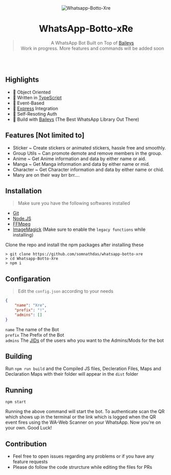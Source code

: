 <div align="center">
<img src="https://i.ibb.co/F3sc7Nb/Purple-Music-Store-Etsy-Banner.png" alt="Whatsapp-Botto-Xre" border="0">

# **WhatsApp-Botto-xRe**

> A WhatsApp Bot Built on Top of [Baileys](https://github.com/adiwajshing/baileys) <br>
> Work in progress. More features and commands will be added soon
>
</div><br/>
<br/>

## Highlights
- 💖 Object Oriented 
- 💙 Written in [TypeScript](https://www.typescriptlang.org/)
- 💛 Event-Based 
- 💚 [Express](https://expressjs.com/) Integration
- 💜 Self-Resoting Auth
- 💝 Build with [Baileys](https://github.com/adiwajshing/baileys) (The Best WhatsApp Library Out There) 

## Features [Not limited to]
- Sticker ~ Create stickers or animated stickers, hassle free and smoothly.
- Group Utils ~ Can promote demote and remove members in the group.
- Anime ~ Get Anime information and data by either name or aid.
- Manga ~ Get Manga information and data by either name or mid.
- Character ~ Get Character information and data by either name or chid.
- Many are on their way brr brr....

## Installation 

> Make sure you have the following softwares installed
- [Git](https://git-scm.com/)
- [Node.JS](https://nodejs.org/en/)
- [FFMpeg](https://ffmpeg.org/download.html)
- [ImageMagick](https://imagemagick.org/index.php) (Make sure to enable the `legacy functions` while installing)

Clone the repo and install the npm packages after installing these
```SH
> git clone https://github.com/somnathdas/whatsapp-botto-xre
> cd Whatsapp-Botto-Xre
> npm i
```

## Configaration

> Edit the `config.json` according to your needs
```JSON
{
    "name": "Xre",
    "prefix": "!",
    "admins": []
}
```
`name` The name of the Bot <br>
`prefix` The Prefix of the Bot <br>
`admins` The [JIDs](https://adiwajshing.github.io/Baileys/interfaces/wauser.html#jid) of the users who you want to the Admins/Mods for the bot

## Building

Run `npm run build` and the Compiled JS files, Decleration Files, Maps and Declaration Maps with their folder will appear in the `dist` folder

## Running

```SH
npm start
```
Running the above command will start the bot. 
To authenticate scan the QR which shows up in the terminal or the link which is logged when the QR event fires using the WA-Web Scanner on your WhatsApp.
Now you're on your own. Good Luck!

## Contribution

+ Feel free to open issues regarding any problems or if you have any feature requests
+ Please do follow the code strurcture while editing the files for PRs




